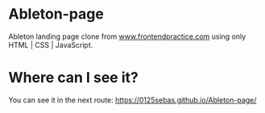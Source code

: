 # Ableton-page
Ableton landing page clone from www.frontendpractice.com using only HTML | CSS | JavaScript.

# Where can I see it?
You can see it in the next route: https://0125sebas.github.io/Ableton-page/
